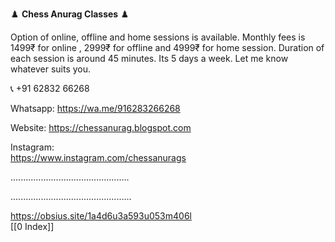♟️ **Chess Anurag Classes**  ♟️

Option of online, offline and home sessions is available. Monthly fees is 1499₹ for online , 2999₹ for offline and 4999₹ for home session. Duration of each session is around 45 minutes. Its 5 days a week. Let me know whatever suits you. 

📞 +91 62832 66268

Whatsapp: https://wa.me/916283266268

Website: 
https://chessanurag.blogspot.com

Instagram:  
https://www.instagram.com/chessanurags


...............................................



................................................




https://obsius.site/1a4d6u3a593u053m406l         
[[0 Index]]
